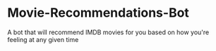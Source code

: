 # Movie-Recommendations-Bot
 A bot that will recommend IMDB movies for you based on how you're feeling at any given time
